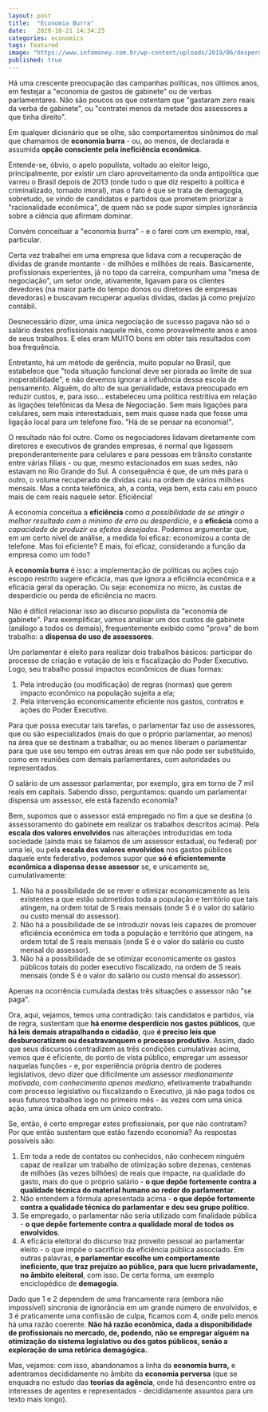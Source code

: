 ```yaml
---
layout: post
title:  "Economia Burra"
date:   2020-10-21 14:34:25
categories: economics
tags: featured
image: "https://www.infomoney.com.br/wp-content/uploads/2019/06/desperdicio-dinheiro.jpg"
published: true
---
```

Há uma crescente preocupação das campanhas políticas, nos últimos anos, em festejar a "economia de gastos de gabinete" ou de verbas parlamentares. Não são poucos os que ostentam que "gastaram zero reais da verba de gabinete", ou "contratei menos da metade dos assessores a que tinha direito".

Em qualquer dicionário que se olhe, são comportamentos sinônimos do mal que chamamos de **economia burra** - ou, ao menos, de declarada e assumida **opção consciente pela ineficiência econômica**. 

Entende-se, óbvio, o apelo populista, voltado ao eleitor leigo, principalmente, por existir um claro aproveitamento da onda antipolítica que varreu o Brasil depois de 2013 (onde tudo o que diz respeito à política é criminalizado, tornado imoral), mas o fato é que se trata de demagogia, sobretudo, se vindo de candidatos e partidos que prometem priorizar a "racionalidade econômica", de quem não se pode supor simples ignorância sobre a ciência que afirmam dominar.

Convém conceituar a "economia burra" - e o farei com um exemplo, real, particular.

Certa vez trabalhei em uma empresa que lidava com a recuperação de dívidas de grande montante - de milhões e milhões de reais. Basicamente, profissionais experientes, já no topo da carreira, compunham uma "mesa de negociação", um setor onde, ativamente, ligavam para os clientes devedores (na maior parte do tempo donos ou diretores de empresas devedoras) e buscavam recuperar aquelas dívidas, dadas já como prejuízo contábil.

Desnecessário dizer, uma única negociação de sucesso pagava não só o salário destes profissionais naquele mês, como provavelmente anos e anos de seus trabalhos. E eles eram MUITO bons em obter tais resultados com boa frequência.

Entretanto, há um método de gerência, muito popular no Brasil, que estabelece que "toda situação funcional deve ser piorada ao limite de sua inoperabilidade", e não devemos ignorar a influência dessa escola de pensamento. Alguém, do alto de sua genialidade, estava preocupado em reduzir custos, e, para isso... estabeleceu uma política restritiva em relação às ligações telefônicas da Mesa de Negociação. Sem mais ligações para celulares, sem mais interestaduais, sem mais quase nada que fosse uma ligação local para um telefone fixo. "Há de se pensar na economia!".

O resultado não foi outro. Como os negociadores lidavam diretamente com diretores e executivos de grandes empresas, é normal que ligassem preponderantemente para celulares e para pessoas em trânsito constante entre várias filiais - ou que, mesmo estacionados em suas sedes, não estavam no Rio Grande do Sul. A consequência é que, de um mês para o outro, o volume recuperado de dívidas caiu na ordem de vários milhões mensais. Mas a conta telefônica, ah, a conta, veja bem, esta caiu em pouco mais de cem reais naquele setor. Eficiência!

A economia conceitua a **eficiência** como *a possibilidade de se atingir o melhor resultado com o mínimo de erro ou desperdício*, e a **eficácia** como a *capacidade de produzir os efeitos desejados*. Podemos argumentar que, em um certo nível de análise, a medida foi eficaz: economizou a conta de telefone. Mas foi eficiente? E mais, foi eficaz, considerando a função da empresa como um todo?

A **economia burra** é isso: a implementação de políticas ou ações cujo escopo restrito sugere eficácia, mas que ignora a eficiência econômica e a eficácia geral da operação. Ou seja: economiza no micro, às custas de desperdício ou perda de eficiência no macro.

Não é difícil relacionar isso ao discurso populista da "economia de gabinete". Para exemplificar, vamos analisar um dos custos de gabinete (análogo a todos os demais), frequentemente exibido como "prova" de bom trabalho: a **dispensa do uso de assessores**.

Um parlamentar é eleito para realizar dois trabalhos básicos: participar do processo de criação e votação de leis e fiscalização do Poder Executivo. Logo, seu trabalho possui impactos econômicos de duas formas:

 1. Pela introdução (ou modificação) de regras (normas) que gerem impacto econômico na população sujeita a ela; 
 2. Pela intervenção  economicamente eficiente nos gastos, contratos e ações do Poder Executivo.

Para que possa executar tais tarefas, o parlamentar faz uso de assessores, que ou são especializados (mais do que o próprio parlamentar, ao menos) na área que se destinam a trabalhar, ou ao menos liberam o parlamentar para que use seu tempo em outras áreas em que não pode ser substituído, como em reuniões com demais parlamentares, com autoridades ou representados.

O salário de um assessor parlamentar, por exemplo, gira em torno de 7 mil reais em capitais. Sabendo disso, perguntamos: quando um parlamentar dispensa um assessor, ele está fazendo economia?

Bem, supomos que o assessor está empregado no fim a que se destina (o assessoramento do gabinete em realizar os trabalhos descritos acima). Pela **escala dos valores envolvidos** nas alterações introduzidas em toda sociedade (ainda mais se falamos de um assessor estadual, ou federal) por uma lei, ou pela **escala dos valores envolvidos** nos gastos públicos daquele ente federativo, podemos supor que **só é eficientemente econômica a dispensa desse assessor** se, e unicamente se, cumulativamente:

 1. Não há a possibilidade de se rever e otimizar economicamente as leis existentes a que estão submetidos toda a população e território que tais atingem, na ordem total de S reais mensais (onde S é o valor do salário ou custo mensal do assessor).
 2. Não há a possibilidade de se introduzir novas leis capazes de promover eficiência econômica em toda a população e território que atingem, na ordem total de S reais mensais (onde S é o valor do salário ou custo mensal do assessor).
 3. Não há a possibilidade de se otimizar economicamente os gastos públicos totais do poder executivo fiscalizado, na ordem de S reais mensais (onde S é o valor do salário ou custo mensal do assessor).

Apenas na ocorrência cumulada destas três situações o assessor não "se paga".

Ora, aqui, vejamos, temos uma contradição: tais candidatos e partidos, via de regra, sustentam que **há enorme desperdício nos gastos públicos**, que **há leis demais atrapalhando o cidadão**, que **é preciso leis que desburocratizem ou desatravanquem o processo produtivo**. Assim, dado que seus discursos contradizem as três condições cumulativas acima, vemos que é eficiente, do ponto de vista público, empregar um assessor naquelas funções - e, por experiência própria dentro de poderes legislativos, devo dizer que dificilmente um assessor *medianamente motivado*, com *conhecimento apenas mediano*, efetivamente trabalhando com processo legislativo ou fiscalizando o Executivo, já não paga todos os seus futuros trabalhos logo no primeiro mês - às vezes com uma única ação, uma única olhada em um único contrato.

Se, então, é certo empregar estes profissionais, por que não contratam? Por que então sustentam que estão fazendo economia? As respostas possíveis são:

 1. Em toda a rede de contatos ou conhecidos, não conhecem ninguém capaz de realizar um trabalho de otimização sobre dezenas, centenas de milhões (às vezes bilhões) de reais que impacte, na qualidade do gasto, mais do que o próprio salário - **o que depõe fortemente contra a qualidade técnica do material humano ao redor do parlamentar**.
 2. Não entendem a fórmula apresentada acima - **o que depõe fortemente contra a qualidade técnica do parlamentar e deu seu grupo político**.
 3. Se empregado, o parlamentar não seria utilizado com finalidade pública - **o que depõe fortemente contra a qualidade moral de todos os envolvidos**.
 4. A eficácia eleitoral do discurso traz proveito pessoal ao parlamentar eleito - o que impõe o sacrifício da eficiência pública associado. Em outras palavras, **o parlamentar escolhe um comportamento ineficiente, que traz prejuízo ao público, para que lucre privadamente, no âmbito eleitoral**, com isso. De certa forma, um exemplo enciclopédico de **demagogia**.

Dado que 1 e 2 dependem de uma francamente rara (embora não impossível) sincronia de ignorância em um grande número de envolvidos, e 3 é praticamente uma confissão de culpa, ficamos com 4, onde pelo menos há uma razão coerente. **Não há razão econômica, dada a disponibilidade de profissionais no mercado, de, podendo, não se empregar alguém na otimização do sistema legislativo ou dos gatos públicos, senão a exploração de uma retórica demagógica.**

Mas, vejamos: com isso, abandonamos a linha da **economia burra,** e adentramos decididamente no âmbito da **economia perversa** (que se enquadra no estudo das **teorias da agência**, onde há desencontro entre os interesses de agentes e representados - decididamente assuntos para um texto mais longo). 


<!--stackedit_data:
eyJoaXN0b3J5IjpbLTUzNTA1MzMzNCwxMzU5ODE3MzMxLC05NT
gwMTIwNTMsLTI4MjgwMTAyNCwtMTA5NzcxODc5MiwtODkzMzg4
NDIwLDE5NTI5NjM3MzAsMjA2NzI2Nzc3NiwtMzMyNDU1MzYzXX
0=
-->